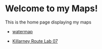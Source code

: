# Welcome to my Maps!
This is the home page displaying my maps


* [watermap](water_map.html)
  
* [Killarney Route Lab 07](route_graph.html)